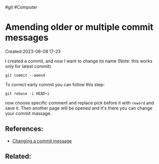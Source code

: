 #git #Computer 



# Amending older or multiple commit messages 
Created:2023-08-08 17-23

I created a commit, and now I want to change its name (Note: this works only for latest commit)
```git
git commit --amend
```

To correct early commit you can follow this step:
```git
git rebase -i HEAD~i
```
now choose specific comment and replace pick before it with `reword` and save it. Then another page will be opened and it's there you can change your commit massage.


## References:
- [Changing a commit message](https://docs.github.com/en/pull-requests/committing-changes-to-your-project/creating-and-editing-commits/changing-a-commit-message)
## Related:



